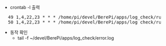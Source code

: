 - crontab -l 출력
<pre>
  49 1,4,22,23 * * * /home/pi/devel/BerePi/apps/log_check/run_cron.sh
  50 1,4,22,23 * * * /home/pi/devel/BerePi/apps/log_check/run_cron_git.sh
</pre>

- 동작 확인
  - tail -f ~/devel/BerePi/apps/log_check/error.log 
